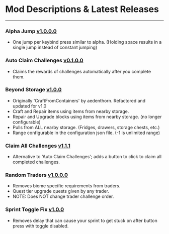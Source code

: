 # Mod Descriptions & Latest Releases

---
### Alpha Jump [v1.0.0.0](https://github.com/unv-annihilator/7D2D_Mods/releases/tag/AlphaJump_v1.0.0.0)
- One jump per keybind press similar to alpha. (Holding space results in a single jump instead of constant jumping)

### Auto Claim Challenges [v0.1.0.0](https://github.com/unv-annihilator/7D2D_Mods/releases/tag/AutoClaimChallenges_v0.1.0.0)
- Claims the rewards of challenges automatically after you complete them.

### Beyond Storage [v1.0.0](https://github.com/unv-annihilator/7D2D_Mods/releases/tag/BeyondStorage_v1.0.0-exp.1.0%2B313)
- Originally 'CraftFromContainers' by aedenthorn. Refactored and updated for v1.0
- Craft and Repair items using items from nearby storage.
- Repair and Upgrade blocks using items from nearby storage. (no longer configurable)
- Pulls from ALL nearby storage. (Fridges, drawers, storage chests, etc.)
- Range configurable in the configuration json file. (-1 is unlimited range)

### Claim All Challenges [v1.1.1](https://github.com/unv-annihilator/7D2D_Mods/releases/tag/ClaimAllChallenges_v1.1.1-exp.1.0%2B313)
- Alternative to 'Auto Claim Challenges'; adds a button to click to claim all completed challenges.

### Random Traders [v1.0.0.0](https://github.com/unv-annihilator/7D2D_Mods/releases/tag/RandomTraders_v1.0.0.0)
- Removes biome specific requirements from traders.
- Quest tier upgrade quests given by any trader.
- NOTE: Does NOT change trader challenge order.

### Sprint Toggle Fix [v1.0.0](https://github.com/unv-annihilator/7D2D_Mods/releases/tag/SprintToggleFix_v1.0.0-exp.1.0%2B313)
- Removes delay that can cause your sprint to get stuck on after button press with toggle disabled.
